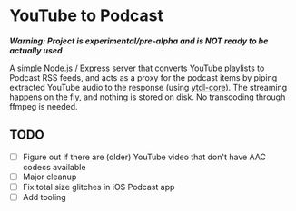 # YouTube to Podcast

***Warning: Project is experimental/pre-alpha and is NOT ready to be actually used***

A simple Node.js / Express server that converts YouTube playlists to Podcast RSS feeds, and acts as a proxy for the podcast items by piping extracted YouTube audio to the response (using [ytdl-core](https://github.com/fent/node-ytdl-core)). The streaming happens on the fly, and nothing is stored on disk. No transcoding through ffmpeg is needed.

## TODO
* [ ] Figure out if there are (older) YouTube video that don't have AAC codecs available
* [ ] Major cleanup
* [ ] Fix total size glitches in iOS Podcast app
* [ ] Add tooling